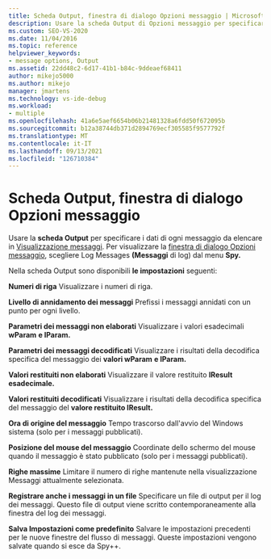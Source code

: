 ```yaml
---
title: Scheda Output, finestra di dialogo Opzioni messaggio | Microsoft Docs
description: Usare la scheda Output di Opzioni messaggio per specificare quali dati del messaggio vengono visualizzati nella visualizzazione Messaggi. Questo articolo descrive le impostazioni disponibili.
ms.custom: SEO-VS-2020
ms.date: 11/04/2016
ms.topic: reference
helpviewer_keywords:
- message options, Output
ms.assetid: 22dd48c2-6d17-41b1-b84c-9ddeaef68411
author: mikejo5000
ms.author: mikejo
manager: jmartens
ms.technology: vs-ide-debug
ms.workload:
- multiple
ms.openlocfilehash: 41a6e5aef6654b06b21481328a6fdd50f672095b
ms.sourcegitcommit: b12a38744db371d2894769ecf305585f9577792f
ms.translationtype: MT
ms.contentlocale: it-IT
ms.lasthandoff: 09/13/2021
ms.locfileid: "126710384"
---
```

# <a name="output-tab-message-options-dialog-box"></a>Scheda Output, finestra di dialogo Opzioni messaggio
Usare la **scheda Output** per specificare i dati di ogni messaggio da elencare in [Visualizzazione messaggi](../debugger/messages-view.md). Per visualizzare la [finestra di dialogo Opzioni messaggio](../debugger/message-options-dialog-box.md), scegliere Log Messages **(Messaggi** di log) dal menu **Spy.**

 Nella scheda Output sono disponibili **le impostazioni** seguenti:

 **Numeri di riga** Visualizzare i numeri di riga.

 **Livello di annidamento dei messaggi** Prefissi i messaggi annidati con un punto per ogni livello.

 **Parametri dei messaggi non elaborati** Visualizzare i valori esadecimali **wParam** **e lParam.**

 **Parametri dei messaggi decodificati** Visualizzare i risultati della decodifica specifica del messaggio dei **valori wParam** **e lParam.**

 **Valori restituiti non elaborati** Visualizzare il valore restituito **lResult esadecimale.**

 **Valori restituiti decodificati** Visualizzare i risultati della decodifica specifica del messaggio del **valore restituito lResult.**

 **Ora di origine del messaggio** Tempo trascorso dall'avvio del Windows sistema (solo per i messaggi pubblicati).

 **Posizione del mouse del messaggio** Coordinate dello schermo del mouse quando il messaggio è stato pubblicato (solo per i messaggi pubblicati).

 **Righe massime** Limitare il numero di righe mantenute nella visualizzazione Messaggi attualmente selezionata.

 **Registrare anche i messaggi in un file** Specificare un file di output per il log dei messaggi. Questo file di output viene scritto contemporaneamente alla finestra del log dei messaggi.

 **Salva Impostazioni come predefinito** Salvare le impostazioni precedenti per le nuove finestre del flusso di messaggi. Queste impostazioni vengono salvate quando si esce da Spy++.